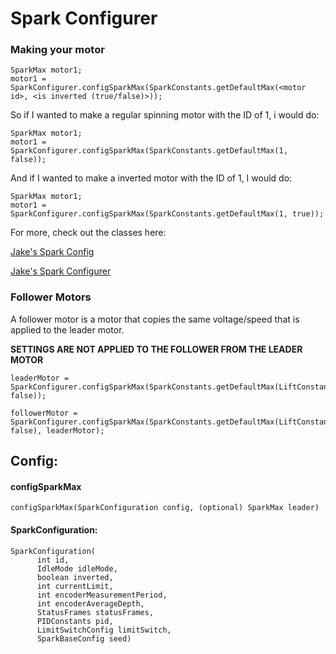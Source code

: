 # Spark Configurer
### Making your motor
```
SparkMax motor1;
motor1 =
SparkConfigurer.configSparkMax(SparkConstants.getDefaultMax(<motor id>, <is inverted (true/false)>));
```
So if I wanted to make a regular spinning motor with the ID of 1, i would do:
```
SparkMax motor1;
motor1 = SparkConfigurer.configSparkMax(SparkConstants.getDefaultMax(1, false));
```
And if I wanted to make a inverted motor with the ID of 1, I would do:
```
SparkMax motor1;
motor1 = SparkConfigurer.configSparkMax(SparkConstants.getDefaultMax(1, true));
```

For more, check out the classes here:

[Jake's Spark Config](/src/main/java/frc/robot/util/spark/SparkConfiguration.java)

[Jake's Spark Configurer](/src/main/java/frc/robot/util/spark/SparkConfigurer.java)
### Follower Motors
A follower motor is a motor that copies the same voltage/speed that is applied to the leader motor.

__SETTINGS ARE NOT APPLIED TO THE FOLLOWER FROM THE LEADER MOTOR__
```
leaderMotor = SparkConfigurer.configSparkMax(SparkConstants.getDefaultMax(LiftConstants.liftleaderMotorID, false));

followerMotor = SparkConfigurer.configSparkMax(SparkConstants.getDefaultMax(LiftConstants.liftfollowerMotorID, false), leaderMotor);
```

## Config:
#### configSparkMax
```
configSparkMax(SparkConfiguration config, (optional) SparkMax leader)

```
#### SparkConfiguration:

```
SparkConfiguration(
      int id,
      IdleMode idleMode,
      boolean inverted,
      int currentLimit,
      int encoderMeasurementPeriod,
      int encoderAverageDepth,
      StatusFrames statusFrames,
      PIDConstants pid,
      LimitSwitchConfig limitSwitch,
      SparkBaseConfig seed)
```
